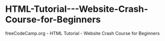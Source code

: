 # HTML-Tutorial---Website-Crash-Course-for-Beginners
freeCodeCamp.org - HTML Tutorial - Website Crash Course for Beginners
